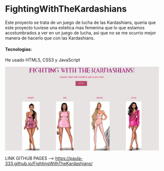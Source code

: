 # FightingWithTheKardashians
Este proyecto se trata de un juego de lucha de las Kardashians, queria que este proyecto tuviese una estetica mas femenina que lo que estamos acostumbrados a ver en un juego de lucha, asi que no se me ocurrio mejor manera de hacerlo que con las Kardashians.

#### Tecnologías:
He usado HTML5, CSS3 y JavaScript

![Screenshot](KARDASHIANS.png)



LINK GITHUB PAGES --> https://paula-333.github.io/FightingWithTheKardashians/